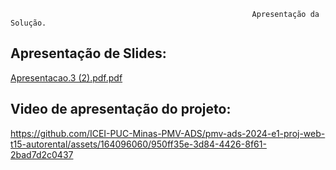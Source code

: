                                                           Apresentação da Solução.

## Apresentação de Slides:

[Apresentacao.3 (2).pdf.pdf](https://github.com/user-attachments/files/15949186/Apresentacao.3.2.pdf.pdf)


## Video de apresentação do projeto:


https://github.com/ICEI-PUC-Minas-PMV-ADS/pmv-ads-2024-e1-proj-web-t15-autorental/assets/164096060/950ff35e-3d84-4426-8f61-2bad7d2c0437




